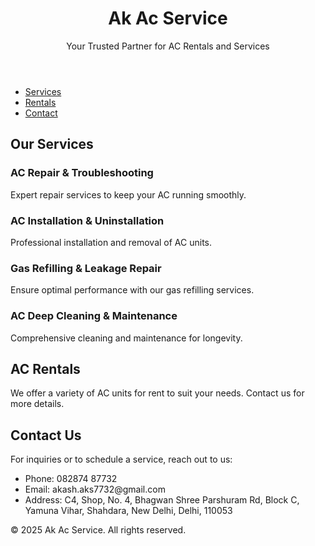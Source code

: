 <!DOCTYPE html>
<html lang="en">
<head>
    <meta charset="UTF-8">
    <meta name="viewport" content="width=device-width, initial-scale=1.0">
    <title>Ak Ac Service - AC Rental & Services</title>
    <link rel="stylesheet" href="styles.css">
</head>
<body>
    <header>
        <div class="container">
            <h1>Ak Ac Service</h1>
            <p>Your Trusted Partner for AC Rentals and Services</p>
        </div>
    </header>
    <nav>
        <div class="container">
            <ul>
                <li><a href="#services">Services</a></li>
                <li><a href="#rentals">Rentals</a></li>
                <li><a href="#contact">Contact</a></li>
            </ul>
        </div>
    </nav>
    <section id="services">
        <div class="container">
            <h2>Our Services</h2>
            <div class="services-list">
                <div class="service-item">
                    <h3>AC Repair & Troubleshooting</h3>
                    <p>Expert repair services to keep your AC running smoothly.</p>
                </div>
                <div class="service-item">
                    <h3>AC Installation & Uninstallation</h3>
                    <p>Professional installation and removal of AC units.</p>
                </div>
                <div class="service-item">
                    <h3>Gas Refilling & Leakage Repair</h3>
                    <p>Ensure optimal performance with our gas refilling services.</p>
                </div>
                <div class="service-item">
                    <h3>AC Deep Cleaning & Maintenance</h3>
                    <p>Comprehensive cleaning and maintenance for longevity.</p>
                </div>
            </div>
        </div>
    </section>
    <section id="rentals">
        <div class="container">
            <h2>AC Rentals</h2>
            <p>We offer a variety of AC units for rent to suit your needs. Contact us for more details.</p>
        </div>
    </section>
    <section id="contact">
        <div class="container">
            <h2>Contact Us</h2>
            <p>For inquiries or to schedule a service, reach out to us:</p>
            <ul>
                <li>Phone: 082874 87732</li>
                <li>Email: akash.aks7732@gmail.com</li>
                <li>Address: C4, Shop, No. 4, Bhagwan Shree Parshuram Rd, Block C, Yamuna Vihar, Shahdara, New Delhi, Delhi, 110053</li>
            </ul>
        </div>
    </section>
    <footer>
        <div class="container">
            <p>&copy; 2025 Ak Ac Service. All rights reserved.</p>
        </div>
    </footer>
</body>
</html>
